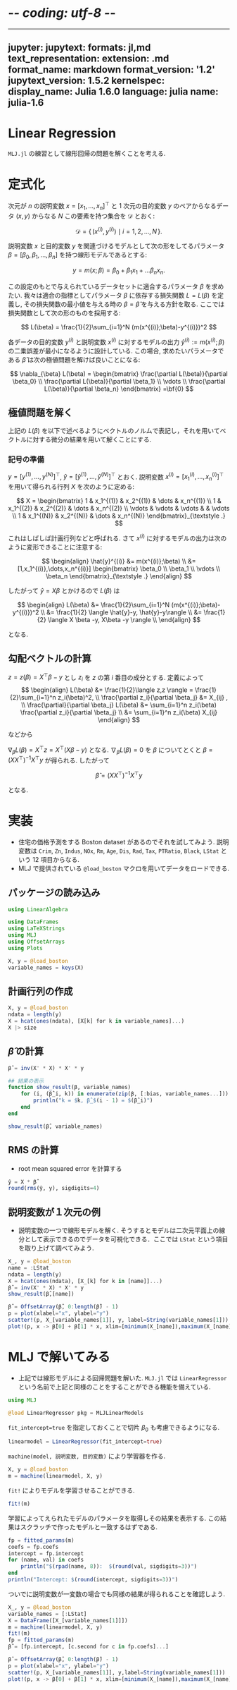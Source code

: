 # -*- coding: utf-8 -*-
---
jupyter:
  jupytext:
    formats: jl,md
    text_representation:
      extension: .md
      format_name: markdown
      format_version: '1.2'
      jupytext_version: 1.5.2
  kernelspec:
    display_name: Julia 1.6.0
    language: julia
    name: julia-1.6
---

# Linear Regression

`MLJ.jl` の練習として線形回帰の問題を解くことを考える.


# 定式化

次元が $n$ の説明変数 $x=[x_1,\dots,x_n]^\top$ と 1 次元の目的変数 $y$ のペアからなるデータ $(x,y)$
からなる $N$ この要素を持つ集合を $\mathcal{D}$ とおく:

$$
\mathcal{D} = \{\, (x^{(i)},y^{(i)})\mid i = 1,2,\dots, N  \,\}.
$$

説明変数 $x$ と目的変数 $y$ を関連づけるモデルとして次の形をしてるパラメータ $\beta=[\beta_0,\beta_1,\dots,\beta_n]$ を持つ線形モデルであるとする:

$$
y = m(x;\beta)=\beta_0 + \beta_1 x_1 + \dots \beta_n x_n.
$$

この設定のもとで与えられているデータセットに適合するパラメータ $\beta$ を求めたい. 
我々は適合の指標としてパラメータ $\beta$ に依存する損失関数 $L=L(\beta)$ を定義し, その損失関数の最小値を与える時の $\beta=\hat{\beta}$ を与える方針を取る. ここでは損失関数として次の形のものを採用する:

$$
L(\beta) = \frac{1}{2}\sum_{i=1}^N (m(x^{(i)};\beta)-y^{(i)})^2 
$$

各データの目的変数 $y^{(i)}$ と説明変数 $x^{(i)}$ に対するモデルの出力 $\hat{y}^{(i)}:=m(x^{(i)}; \beta)$ の二乗誤差が最小になるように設計している. この場合, 求めたいパラメータである $\hat{\beta}$ は次の極値問題を解けば良いことになる:

$$
\nabla_{\beta} L(\beta) = 
\begin{bmatrix}
\frac{\partial L(\beta)}{\partial \beta_0} \\
\frac{\partial L(\beta)}{\partial \beta_1} \\
\vdots \\
\frac{\partial L(\beta)}{\partial \beta_n}
\end{bmatrix}
=\bf{0}
$$



## 極値問題を解く

上記の $L(\beta)$ を以下で述べるようにベクトルのノルムで表記し，それを用いてベクトルに対する微分の結果を用いて解くことにする.

### 記号の準備

$y=[y^{(1)},\dots,y^{(N)}]^\top$, $\hat{y}=[\hat{y}^{(1)},\dots,\hat{y}^{(N)}]^\top$ とおく.
説明変数 $x^{(i)}=[x_1^{(i)},\dots,x_n^{(i)}]^\top$ を用いて得られる行列 $X$ を次のように定める:

$$
X = \begin{bmatrix}
1      & x_1^{(1)} & x_2^{(1)} & \dots  & x_n^{(1)} \\
1      & x_1^{(2)} & x_2^{(2)} & \dots  & x_n^{(2)} \\
\vdots & \vdots    & \vdots    &        & \vdots    \\
1      & x_1^{(N)} & x_2^{(N)} & \dots  & x_n^{(N)}
\end{bmatrix}_{\textstyle .}
$$

これはしばしば計画行列などと呼ばれる. さて $x^{(i)}$ に対するモデルの出力は次のように変形できることに注意する:

$$
\begin{align}
\hat{y}^{(i)} &= m(x^{(i)};\beta) \\
              &= [1,x_1^{(i)},\dots,x_n^{(i)}] 
              \begin{bmatrix}
                  \beta_0 \\
                  \beta_1 \\
                  \vdots \\
                  \beta_n
              \end{bmatrix}_{\textstyle .}
\end{align}
$$

したがって $\hat{y} = X \beta$ とかけるので $L(\beta)$ は

$$
\begin{align}
L(\beta) &= \frac{1}{2}\sum_{i=1}^N (m(x^{(i)};\beta)-y^{(i)})^2 \\
         &= \frac{1}{2} \langle \hat{y}-y, \hat{y}-y\rangle \\
         &= \frac{1}{2} \langle X \beta -y, X\beta -y \rangle \\
\end{align}
$$

となる.



## 勾配ベクトルの計算

$z=z(\beta)=X^\top\beta-y$ とし $z_i$ を $z$ の第 $i$ 番目の成分とする. 定義によって 
$$
\begin{align}
L(\beta) &= \frac{1}{2}\langle z,z \rangle = \frac{1}{2}\sum_{i=1}^n z_i(\beta)^2, \\
\frac{\partial z_i}{\partial \beta_j} &= X_{ij} , \\
\frac{\partial}{\partial \beta_j} L(\beta) 
&= \sum_{i=1}^n z_i(\beta) \frac{\partial z_i}{\partial \beta_j} \\
&= \sum_{i=1}^n z_i(\beta) X_{ij}
\end{align}
$$

などから

$\nabla_{\beta} L(\beta) = X^\top z = X^\top(X\beta - y)$ となる. $\nabla_{\beta} L(\beta)=0$ を $\beta$ についてとくと $\beta = (X X^\top)^{-1}X^\top y$ が得られる. したがって 

$$
\hat{\beta} = (XX^\top)^{-1}X^\top y
$$

となる.


# 実装

- 住宅の価格予測をする Boston dataset があるのでそれを試してみよう. 説明変数は `Crim`, `Zn`, `Indus`, `NOx`, `Rm`, `Age`, `Dis`, `Rad`, `Tax`, `PTRatio`, `Black`, `LStat` という 12 項目からなる.
- MLJ で提供されている `@load_boston` マクロを用いてデータをロードできる.


## パッケージの読み込み

```julia
using LinearAlgebra

using DataFrames
using LaTeXStrings
using MLJ
using OffsetArrays
using Plots
```

```julia
X, y = @load_boston
variable_names = keys(X)
```

## 計画行列の作成

```julia
X, y = @load_boston
ndata = length(y)
X = hcat(ones(ndata), [X[k] for k in variable_names]...)
X |> size
```

## $\widehat{\beta}$ の計算

```julia
β̂ = inv(X' * X) * X' * y
```

```julia
## 結果の表示
function show_result(β, variable_names)
    for (i, (β̂_i, k)) in enumerate(zip(β, [:bias, variable_names...]))
        println("k = $k, β̂_$(i - 1) = $(β̂_i)")
    end
end

show_result(β̂, variable_names)
```

## RMS の計算

- root mean squared error を計算する

```julia
ŷ = X * β̂
round(rms(ŷ, y), sigdigits=4)
```

## 説明変数が１次元の例

- 説明変数の一つで線形モデルを解く. そうするとモデルは二次元平面上の線分として表示できるのでデータを可視化できる．ここでは `LStat` という項目を取り上げて調べてみよう.

```julia
X_, y = @load_boston
name = :LStat
ndata = length(y)
X = hcat(ones(ndata), [X_[k] for k in [name]]...)
β̂ = inv(X' * X) * X' * y
show_result(β̂,[name])
```

```julia
β̂ = OffsetArray(β̂, 0:length(β̂) - 1)
p = plot(xlabel="x", ylabel="y")
scatter!(p, X_[variable_names[1]], y, label=String(variable_names[1]))
plot!(p, x -> β̂[0] + β̂[1] * x, xlim=[minimum(X_[name]),maximum(X_[name])], label=L"y=\beta_0+\beta_1 x")
```

# MLJ で解いてみる

- 上記では線形モデルによる回帰問題を解いた. `MLJ.jl` では `LinearRegressor` という名前で上記と同様のことをすることができる機能を備えている.

```julia
using MLJ

@load LinearRegressor pkg = MLJLinearModels 
```

`fit_intercept=true` を指定しておくことで切片 $\beta_0$ も考慮できるようになる.

```julia
linearmodel = LinearRegressor(fit_intercept=true)
```

`machine(model, 説明変数, 目的変数)` により学習器を作る.

```julia
X, y = @load_boston
m = machine(linearmodel, X, y)
```

`fit!` によりモデルを学習させることができる.

```julia
fit!(m)
```

学習によってえられたモデルのパラメータを取得しその結果を表示する. この結果はスクラッチで作ったモデルと一致するはずである.

```julia
fp = fitted_params(m)
coefs = fp.coefs
intercept = fp.intercept
for (name, val) in coefs
    println("$(rpad(name, 8)):  $(round(val, sigdigits=3))")
end
println("Intercept: $(round(intercept, sigdigits=3))")
```

ついでに説明変数が一変数の場合でも同様の結果が得られることを確認しよう.

```julia
X_, y = @load_boston
variable_names = [:LStat]
X = DataFrame([X_[variable_names[1]]])
m = machine(linearmodel, X, y)
fit!(m)
fp = fitted_params(m)
β̂ = [fp.intercept, [c.second for c in fp.coefs]...]
```

```julia
β̂ = OffsetArray(β̂, 0:length(β̂) - 1)
p = plot(xlabel="x", ylabel="y")
scatter!(p, X_[variable_names[1]], y,label=String(variable_names[1]))
plot!(p, x -> β̂[0] + β̂[1] * x, xlim=[minimum(X_[name]),maximum(X_[name])], label=L"y=\beta_0+\beta_1 x")
```
